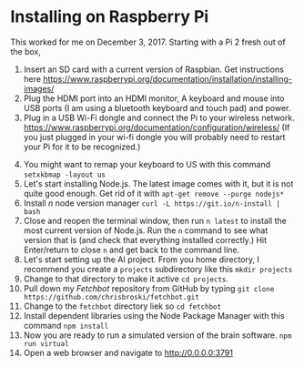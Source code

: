 # Installing on Raspberry Pi

This worked for me on December 3, 2017. Starting with a Pi 2 fresh out of the box,

1. Insert an SD card with a current version of Raspbian. Get instructions here https://www.raspberrypi.org/documentation/installation/installing-images/
2. Plug the HDMI port into an HDMI monitor, A keyboard and mouse into USB ports (I am using a bluetooth keyboard and touch pad) and power.
3. Plug in a USB Wi-Fi dongle and connect the Pi to your wireless network. https://www.raspberrypi.org/documentation/configuration/wireless/ (If you just plugged in your wi-fi dongle you will probably need to restart your Pi for it to be recognized.)
<!--4. This might be a good time to `sudo apt-get update` and `sudo apt-get dist-upgrade`-->
4. You might want to remap your keyboard to US with this command `setxkbmap -layout us`
5. Let's start installing Node.js. The latest image comes with it, but it is not quite good enough. Get rid of it with `apt-get remove --purge nodejs*`
6. Install *n* node version manager `curl -L https://git.io/n-install | bash`
7. Close and reopen the terminal window, then run `n latest` to install the most current version of Node.js. Run the `n` command to see what version that is (and check that everything installed correctly.) Hit Enter/return to close `n` and get back to the command line.
8. Let's start setting up the AI project. From you home directory, I recommend you create a `projects` subdirectory like this `mkdir projects`
9. Change to that directory to make it active `cd projects`.
10. Pull down my *Fetchbot* repository from GitHub by typing `git clone https://github.com/chrisbroski/fetchbot.git`
11. Change to the `fetchbot` directory liek so `cd fetchbot`
12. Install dependent libraries using the Node Package Manager with this command `npm install`
13. Now you are ready to run a simulated version of the brain software. `npm run virtual`
14. Open a web browser and navigate to http://0.0.0.0:3791
